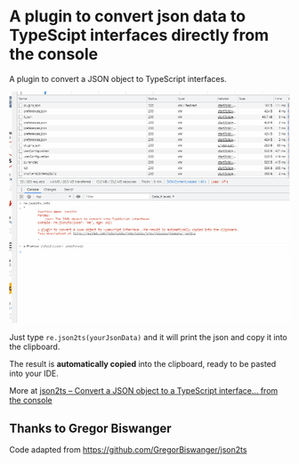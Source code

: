 # A plugin to convert json data to TypeScipt interfaces directly from the console
A plugin to convert a JSON object to TypeScript interfaces. 

![json2jwt](preview.gif)

Just type `re.json2ts(yourJsonData)` and it will print the json and copy it into the clipboard.

The result is **automatically copied** into the clipboard, ready to be pasted into your IDE.

More at [json2ts – Convert a JSON object to a TypeScript interface… from the console](https://www.redevtools.com/blog/convert-json-to-typescript-interface-from-the-console/)

## Thanks to Gregor Biswanger

Code adapted from https://github.com/GregorBiswanger/json2ts


